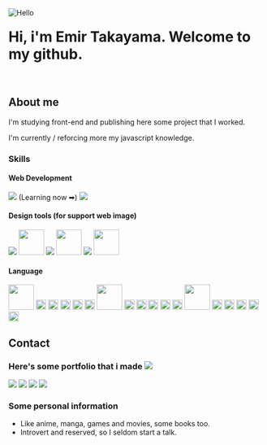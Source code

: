<img align="left" alt="Hello" src="https://media1.giphy.com/media/XO8RMtRaK73isIt0i2/200w.webp?cid=ecf05e47x20b80wr504f9on8iqqwwja5f83j5osmy4jbe67j&rid=200w.webp&ct=g"/>

<h1 align="left">Hi, i'm Emir Takayama. Welcome to my github.</h1>

<br>

<div>  
<h2>About me</h2>
<p>I'm studying front-end and publishing here some project that I worked.</p>
<p>I'm currently / reforcing more my javascript knowledge.</p>

<h3>Skills</h3>
<h4>Web Development</h4>
<div>
    <img src="https://skillicons.dev/icons?i=html,css,js,bootstrap,ts,jquery,react,nodejs" />
    (Learning now ➡) <img src="https://skillicons.dev/icons?i=php,mysql" />
</div>

<h4>Design tools (for support web image)</h4>
<div>
    <img src="https://skillicons.dev/icons?i=photoshop"/>
    <img width="50px" src="https://upload.wikimedia.org/wikipedia/commons/thumb/3/31/Calligra_Krita_icon.svg/1200px-Calligra_Krita_icon.svg.png"/>
    <img src="https://skillicons.dev/icons?i=illustrator"/>
    <img width="50px" src="https://icons.iconarchive.com/icons/oxygen-icons.org/oxygen/256/Apps-inkscape-icon.png"/>
    <img src="https://skillicons.dev/icons?i=figma"/>
    <img width="50px" src="https://upload.wikimedia.org/wikipedia/commons/thumb/c/c2/Adobe_XD_CC_icon.svg/2101px-Adobe_XD_CC_icon.svg.png"/>
</div>

<h4>Language</h4>
<div>
<img width="50px" src="https://upload.wikimedia.org/wikipedia/commons/thumb/0/05/Flag_of_Brazil.svg/1200px-Flag_of_Brazil.svg.png"/>
<img width="20px" src="https://cdn-icons-png.flaticon.com/128/148/148841.png"/>
<img width="20px" src="https://cdn-icons-png.flaticon.com/128/148/148841.png"/>
<img width="20px" src="https://cdn-icons-png.flaticon.com/128/148/148841.png"/>
<img width="20px" src="https://cdn-icons-png.flaticon.com/128/148/148841.png"/>
<img width="20px" src="https://cdn-icons-png.flaticon.com/128/148/148841.png"/>

<img width="50px" src="https://upload.wikimedia.org/wikipedia/commons/thumb/9/9e/Flag_of_Japan.svg/800px-Flag_of_Japan.svg.png"/>
<img width="20px" src="https://cdn-icons-png.flaticon.com/128/148/148841.png"/>
<img width="20px" src="https://cdn-icons-png.flaticon.com/128/148/148841.png"/>
<img width="20px" src="https://cdn-icons-png.flaticon.com/128/148/148841.png"/>
<img width="20px" src="https://cdn-icons-png.flaticon.com/128/126/126482.png"/>
<img width="20px" src="https://cdn-icons-png.flaticon.com/128/126/126482.png"/>

<img width="50px" src="https://upload.wikimedia.org/wikipedia/commons/thumb/a/a4/Flag_of_the_United_States.svg/1200px-Flag_of_the_United_States.svg.png"/>
<img width="20px" src="https://cdn-icons-png.flaticon.com/128/148/148841.png"/>
<img width="20px" src="https://cdn-icons-png.flaticon.com/128/148/148841.png"/>
<img width="20px" src="https://cdn-icons-png.flaticon.com/128/148/148841.png"/>
<img width="20px" src="https://cdn-icons-png.flaticon.com/128/126/126482.png"/>
<img width="20px" src="https://cdn-icons-png.flaticon.com/128/126/126482.png"/>
</div>

</div>

<div>

<h2>Contact</h2>

<h3>Here's some portfolio that i made <a href="https://github.com/stars/ngemir/lists/portfolio"><img src="https://img.shields.io/badge/portfolio-100000?style=for-the-badge&logo=github&logoColor=white"/></a></h3>

<a href="https://linktr.ee/emirng"><img src="https://img.shields.io/badge/LinkTree-239120?style=for-the-badge&logoColor=white"/></a> <a href="https://www.facebook.com/ngemir"><img src="https://img.shields.io/badge/Facebook-1877F2?style=for-the-badge&logo=facebook&logoColor=white"/></a> <a href="https://www.linkedin.com/in/ngemir/"><img src="https://img.shields.io/badge/LinkedIn-0077B5?style=for-the-badge&logo=linkedin&logoColor=white"/></a> <a href="https://twitter.com/NgEmir_"><img src="https://img.shields.io/badge/Twitter-1DA1F2?style=for-the-badge&logo=twitter&logoColor=white"/></a>



<h3>Some personal information</h3>
<ul>
    <li>Like anime, manga, games and movies, some books too.</li>
    <li>Introvert and reserved, so I seldom start a talk.</li>
</ul>

</div>

<!--
    **ngemir/ngemir** is a ✨ _special_ ✨ repository because its `README.md` (this file) appears on your GitHub profile.
    
    Here are some ideas to get you started:
    
    - 🔭 I’m currently working on ...
    - 🌱 I’m currently learning ...
    - 👯 I’m looking to collaborate on ...
    - 🤔 I’m looking for help with ...
    - 💬 Ask me about ...
    - 📫 How to reach me: ...
    - 😄 Pronouns: ...
    - ⚡ Fun fact: ...
-->
